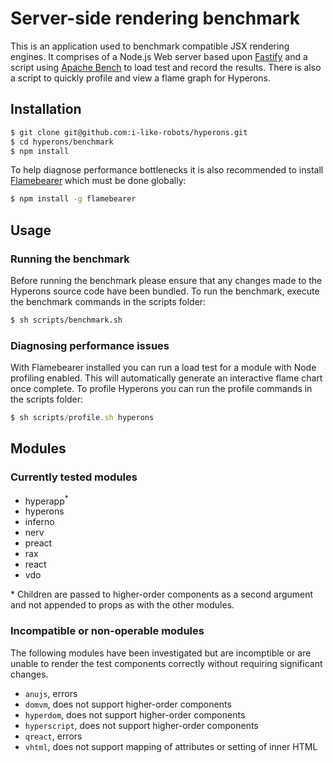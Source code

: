 # Server-side rendering benchmark

This is an application used to benchmark compatible JSX rendering engines. It comprises of a Node.js Web server based upon [Fastify][1] and a script using [Apache Bench][2] to load test and record the results. There is also a script to quickly profile and view a flame graph for Hyperons.

[1]: https://github.com/fastify/fastify
[2]: https://httpd.apache.org/docs/2.4/programs/ab.html

## Installation

```sh
$ git clone git@github.com:i-like-robots/hyperons.git
$ cd hyperons/benchmark
$ npm install
```

To help diagnose performance bottlenecks it is also recommended to install [Flamebearer][3] which must be done globally:

```sh
$ npm install -g flamebearer
```

[3]: https://github.com/mapbox/flamebearer

## Usage

### Running the benchmark

Before running the benchmark please ensure that any changes made to the Hyperons source code have been bundled. To run the benchmark, execute the benchmark commands in the scripts folder:

```sh
$ sh scripts/benchmark.sh
```

### Diagnosing performance issues

With Flamebearer installed you can run a load test for a module with Node profiling enabled. This will automatically generate an interactive flame chart once complete. To profile Hyperons you can run the profile commands in the scripts folder:

```js
$ sh scripts/profile.sh hyperons
```

## Modules

### Currently tested modules

- hyperapp<sup>\*</sup>
- hyperons
- inferno
- nerv
- preact
- rax
- react
- vdo

\* Children are passed to higher-order components as a second argument and not appended to props as with the other modules.

### Incompatible or non-operable modules

The following modules have been investigated but are incomptible or are unable to render the test components correctly without requiring significant changes.

- `anujs`, errors
- `domvm`, does not support higher-order components
- `hyperdom`, does not support higher-order components
- `hyperscript`, does not support higher-order components
- `qreact`, errors
- `vhtml`, does not support mapping of attributes or setting of inner HTML
